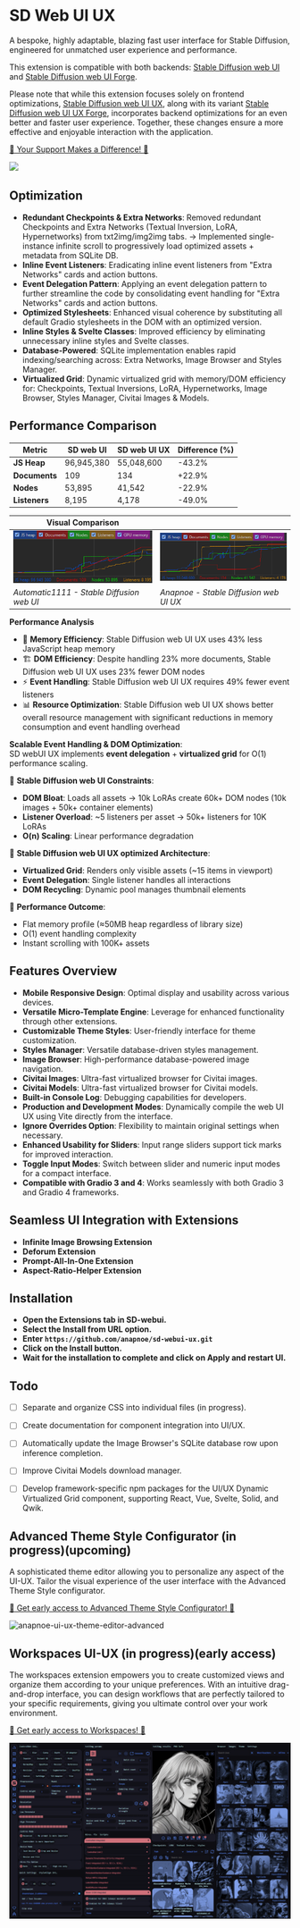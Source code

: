 # SD Web UI UX 
A bespoke, highly adaptable, blazing fast user interface for Stable Diffusion, engineered for unmatched user experience and performance.

This extension is compatible with both backends: [Stable Diffusion web UI](https://github.com/AUTOMATIC1111/stable-diffusion-webui) and [Stable Diffusion web UI Forge](https://github.com/lllyasviel/stable-diffusion-webui-forge).

Please note that while this extension focuses solely on frontend optimizations, [Stable Diffusion web UI UX](https://github.com/anapnoe/stable-diffusion-webui-ux), along with its variant [Stable Diffusion web UI UX Forge](https://github.com/anapnoe/stable-diffusion-webui-ux-forge), incorporates backend optimizations for an even better and faster user experience. Together, these changes ensure a more effective and enjoyable interaction with the application.

[💖 Your Support Makes a Difference! 💖](https://buymeacoffee.com/dayanbayah)

![](screenshot.png)


## Optimization
- **Redundant Checkpoints & Extra Networks**: Removed redundant Checkpoints and Extra Networks (Textual Inversion, LoRA, Hypernetworks) from txt2img/img2img tabs. → Implemented single-instance infinite scroll to progressively load optimized assets + metadata from SQLite DB.
- **Inline Event Listeners**: Eradicating inline event listeners from "Extra Networks" cards and action buttons.
- **Event Delegation Pattern**: Applying an event delegation pattern to further streamline the code by consolidating event handling for "Extra Networks" cards and action buttons.
- **Optimized Stylesheets**: Enhanced visual coherence by substituting all default Gradio stylesheets in the DOM with an optimized version.
- **Inline Styles & Svelte Classes**: Improved efficiency by eliminating unnecessary inline styles and Svelte classes.
- **Database-Powered**: SQLite implementation enables rapid indexing/searching across: Extra Networks, Image Browser and Styles Manager.
- **Virtualized Grid**: Dynamic virtualized grid with memory/DOM efficiency for: Checkpoints, Textual Inversions, LoRA, Hypernetworks, Image Browser, Styles Manager, Civitai Images & Models.

## Performance Comparison
| Metric          | SD web UI        | SD web UI UX   | Difference (%) |
|-----------------|------------------|----------------|----------------|
| **JS Heap**     | 96,945,380       | 55,048,600     | -43.2%         |
| **Documents**   | 109              | 134            | +22.9%         |
| **Nodes**       | 53,895           | 41,542         | -22.9%         |
| **Listeners**   | 8,195            | 4,178          | -49.0%         |

| **Visual Comparison** | |
|---|---|
| ![SD web UI](/assets/images/stable-diffusion-webui-insights.png) | ![SD web UI UX](/assets/images/stable-diffusion-webui-ux-insights.png) |
| *Automatic1111 - Stable Diffusion web UI* | *Anapnoe - Stable Diffusion web UI UX* |

**Performance Analysis**
- 🔋 **Memory Efficiency**: Stable Diffusion web UI UX uses 43% less JavaScript heap memory  
- 🏗️ **DOM Efficiency**: Despite handling 23% more documents, Stable Diffusion web UI UX uses 23% fewer DOM nodes  
- ⚡ **Event Handling**: Stable Diffusion web UI UX requires 49% fewer event listeners  
- 📊 **Resource Optimization**: Stable Diffusion web UI UX shows better overall resource management with significant reductions in memory consumption and event handling overhead

**Scalable Event Handling & DOM Optimization**:  
SD webUI UX implements **event delegation** + **virtualized grid** for O(1) performance scaling.

🐘 **Stable Diffusion web UI Constraints**:
- **DOM Bloat**: Loads all assets → 10k LoRAs create 60k+ DOM nodes (10k images + 50k+ container elements)
- **Listener Overload**: ~5 listeners per asset → 50k+ listeners for 10K LoRAs
- **O(n) Scaling**: Linear performance degradation

🐆 **Stable Diffusion web UI UX optimized Architecture**:
- **Virtualized Grid**: Renders only visible assets (~15 items in viewport)  
- **Event Delegation**: Single listener handles all interactions  
- **DOM Recycling**: Dynamic pool manages thumbnail elements  

🎯 **Performance Outcome**:  
- Flat memory profile (≈50MB heap regardless of library size)  
- O(1) event handling complexity  
- Instant scrolling with 100K+ assets   

## Features Overview
- **Mobile Responsive Design**: Optimal display and usability across various devices.
- **Versatile Micro-Template Engine**: Leverage for enhanced functionality through other extensions.
- **Customizable Theme Styles**: User-friendly interface for theme customization.
- **Styles Manager**: Versatile database-driven styles management.
- **Image Browser**: High-performance database-powered image navigation.
- **Civitai Images**: Ultra-fast virtualized browser for Civitai images.
- **Civitai Models**: Ultra-fast virtualized browser for Civitai models.
- **Built-in Console Log**: Debugging capabilities for developers.
- **Production and Development Modes**: Dynamically compile the web UI UX using Vite directly from the interface.
- **Ignore Overrides Option**: Flexibility to maintain original settings when necessary.
- **Enhanced Usability for Sliders**: Input range sliders support tick marks for improved interaction.
- **Toggle Input Modes**: Switch between slider and numeric input modes for a compact interface.
- **Compatible with Gradio 3 and 4**: Works seamlessly with both Gradio 3 and Gradio 4 frameworks.

## Seamless UI Integration with Extensions
- **Infinite Image Browsing Extension**
- **Deforum Extension**
- **Prompt-All-In-One Extension**
- **Aspect-Ratio-Helper Extension**

## Installation
- **Open the Extensions tab in SD-webui.**
- **Select the Install from URL option.**
- **Enter `https://github.com/anapnoe/sd-webui-ux.git`**
- **Click on the Install button.**
- **Wait for the installation to complete and click on Apply and restart UI.**
  
## Todo
- [ ] Separate and organize CSS into individual files (in progress).
- [ ] Create documentation for component integration into UI/UX.
- [ ] Automatically update the Image Browser's SQLite database row upon inference completion.
- [ ] Improve Civitai Models download manager.
- [ ] Develop framework-specific npm packages for the UI/UX Dynamic Virtualized Grid component, supporting React, Vue, Svelte, Solid, and Qwik.


## Advanced Theme Style Configurator (in progress)(upcoming)
A sophisticated theme editor allowing you to personalize any aspect of the UI-UX. Tailor the visual experience of the user interface with the Advanced Theme Style configurator.

[🌟 Get early access to Advanced Theme Style Configurator! 🌟](https://buymeacoffee.com/dayanbayah)

![anapnoe-ui-ux-theme-editor-advanced](https://github.com/anapnoe/sd-webui-ux/blob/main/assets/images/anapnoe-ui-ux-theme-editor-advanced.png)


## Workspaces UI-UX (in progress)(early access)
The workspaces extension empowers you to create customized views and organize them according to your unique preferences. With an intuitive drag-and-drop interface, you can design workflows that are perfectly tailored to your specific requirements, giving you ultimate control over your work environment.

[🌟 Get early access to Workspaces! 🌟](https://buymeacoffee.com/dayanbayah)

![anapnoe-ui-ux-workspaces](https://github.com/anapnoe/sd-webui-ux/blob/main/assets/images/anapnoe-ui-ux-workspaces.png)


